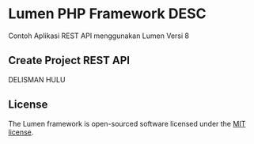 # Lumen PHP Framework DESC

Contoh Aplikasi REST API menggunakan Lumen Versi 8 

## Create Project REST API
DELISMAN HULU

## License

The Lumen framework is open-sourced software licensed under the [MIT license](https://opensource.org/licenses/MIT).

